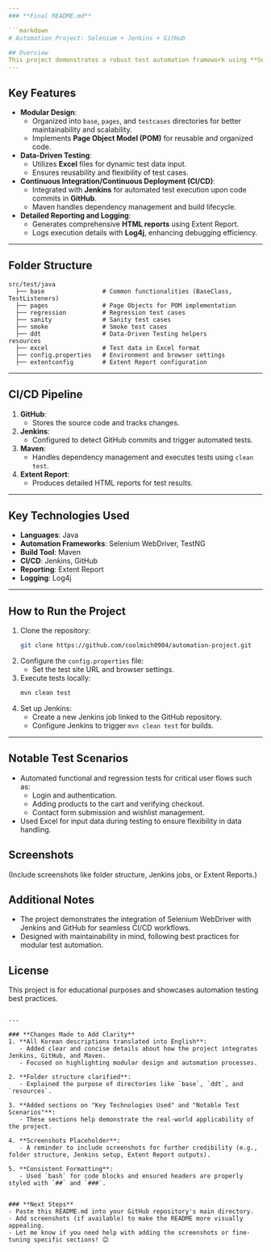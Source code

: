 ```yaml
---
### **Final README.md**

```markdown
# Automation Project: Selenium + Jenkins + GitHub

## Overview
This project demonstrates a robust test automation framework using **Selenium WebDriver**, **TestNG**, **Maven**, and **Jenkins**. It is designed to automate end-to-end testing for [Automation Practice](http://automationpractice.com/), a sample e-commerce website.
---
```

## Key Features
- **Modular Design**:
  - Organized into `base`, `pages`, and `testcases` directories for better maintainability and scalability.
  - Implements **Page Object Model (POM)** for reusable and organized code.
- **Data-Driven Testing**:
  - Utilizes **Excel** files for dynamic test data input.
  - Ensures reusability and flexibility of test cases.
- **Continuous Integration/Continuous Deployment (CI/CD)**:
  - Integrated with **Jenkins** for automated test execution upon code commits in **GitHub**.
  - Maven handles dependency management and build lifecycle.
- **Detailed Reporting and Logging**:
  - Generates comprehensive **HTML reports** using Extent Report.
  - Logs execution details with **Log4j**, enhancing debugging efficiency.
---
## Folder Structure
```
src/test/java
  ├── base                # Common functionalities (BaseClass, TestListeners)
  ├── pages               # Page Objects for POM implementation
  ├── regression          # Regression test cases
  ├── sanity              # Sanity test cases
  ├── smoke               # Smoke test cases
  ├── ddt                 # Data-Driven Testing helpers
resources
  ├── excel               # Test data in Excel format
  ├── config.properties   # Environment and browser settings
  ├── extentconfig        # Extent Report configuration
```
---
## CI/CD Pipeline
1. **GitHub**:
   - Stores the source code and tracks changes.
2. **Jenkins**:
   - Configured to detect GitHub commits and trigger automated tests.
3. **Maven**:
   - Handles dependency management and executes tests using `clean test`.
4. **Extent Report**:
   - Produces detailed HTML reports for test results.
---
## Key Technologies Used
- **Languages**: Java
- **Automation Frameworks**: Selenium WebDriver, TestNG
- **Build Tool**: Maven
- **CI/CD**: Jenkins, GitHub
- **Reporting**: Extent Report
- **Logging**: Log4j

---
## How to Run the Project
1. Clone the repository:
   ```bash
   git clone https://github.com/coolmich0904/automation-project.git
   ```
2. Configure the `config.properties` file:
   - Set the test site URL and browser settings.
3. Execute tests locally:
   ```bash
   mvn clean test
   ```
4. Set up Jenkins:
   - Create a new Jenkins job linked to the GitHub repository.
   - Configure Jenkins to trigger `mvn clean test` for builds.

---
## Notable Test Scenarios
- Automated functional and regression tests for critical user flows such as:
  - Login and authentication.
  - Adding products to the cart and verifying checkout.
  - Contact form submission and wishlist management.
- Used Excel for input data during testing to ensure flexibility in data handling.

## Screenshots
(Include screenshots like folder structure, Jenkins jobs, or Extent Reports.)

## Additional Notes
- The project demonstrates the integration of Selenium WebDriver with Jenkins and GitHub for seamless CI/CD workflows.
- Designed with maintainability in mind, following best practices for modular test automation.

## License
This project is for educational purposes and showcases automation testing best practices.
```

---

### **Changes Made to Add Clarity**
1. **All Korean descriptions translated into English**:
   - Added clear and concise details about how the project integrates Jenkins, GitHub, and Maven.
   - Focused on highlighting modular design and automation processes.

2. **Folder structure clarified**:
   - Explained the purpose of directories like `base`, `ddt`, and `resources`.

3. **Added sections on "Key Technologies Used" and "Notable Test Scenarios"**:
   - These sections help demonstrate the real-world applicability of the project.

4. **Screenshots Placeholder**:
   - A reminder to include screenshots for further credibility (e.g., folder structure, Jenkins setup, Extent Report outputs).

5. **Consistent Formatting**:
   - Used `bash` for code blocks and ensured headers are properly styled with `##` and `###`.


### **Next Steps**
- Paste this README.md into your GitHub repository's main directory.
- Add screenshots (if available) to make the README more visually appealing.
- Let me know if you need help with adding the screenshots or fine-tuning specific sections! 😊
